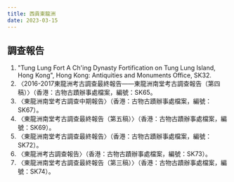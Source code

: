 ```yaml
---
title: 西貢東龍洲
date: 2023-03-15
---
```

<adsense></adsense>

## 調查報告
1. "Tung Lung Fort A Ch'ing Dynasty Fortification on Tung Lung Island, Hong Kong", Hong Kong: Antiquities and Monuments Office, SK32.
2. 〈2016-2017東龍洲考古調查最終報告——東龍洲南堂考古調查報告（第四稿）〉（香港：古物古蹟辦事處檔案，編號：SK65。
3. 〈東龍洲南堂考古調查中期報告〉（香港：古物古蹟辦事處檔案，編號：SK67）。
4. 〈東龍洲南堂考古調查最終報告（第五稿）〉（香港：古物古蹟辦事處檔案，編號：SK69）。
5. 〈東龍洲南堂考古調查最終報告〉（香港：古物古蹟辦事處檔案，編號：SK72）。
6. 〈東龍洲考古調查報告〉（香港：古物古蹟辦事處檔案，編號：SK73）。
7. 〈東龍洲南堂考古調查最終報告（第三稿）〉（香港：古物古蹟辦事處檔案，編號：SK74）。